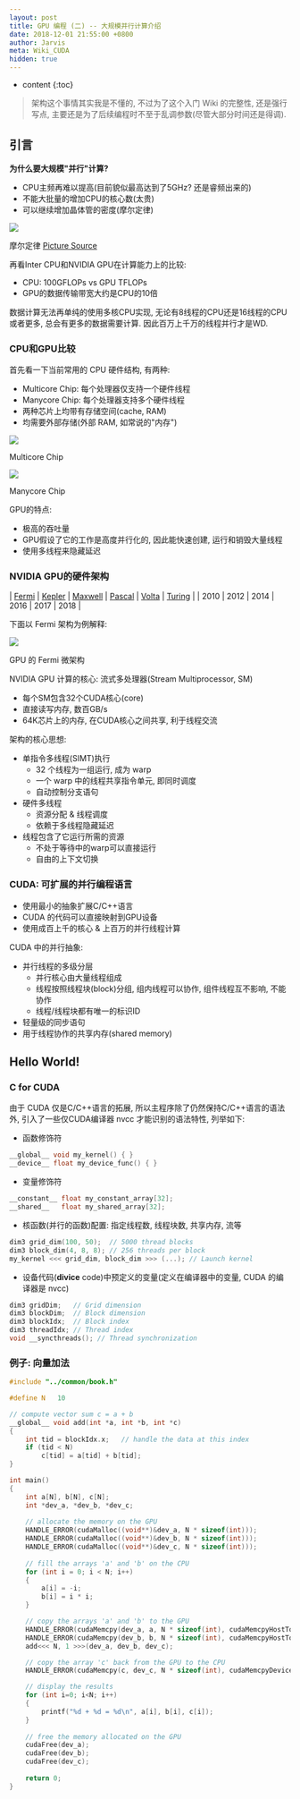```yaml
---
layout: post
title: GPU 编程 (二) -- 大规模并行计算介绍
date: 2018-12-01 21:55:00 +0800
author: Jarvis
meta: Wiki_CUDA
hidden: true
---
```


* content
{:toc}

> 架构这个事情其实我是不懂的, 不过为了这个入门 Wiki 的完整性, 还是强行写点, 主要还是为了后续编程时不至于乱调参数(尽管大部分时间还是得调).

## 引言

**为什么要大规模"并行"计算?**

* CPU主频再难以提高(目前貌似最高达到了5GHz? 还是睿频出来的)
* 不能大批量的增加CPU的核心数(太贵)
* 可以继续增加晶体管的密度(摩尔定律)

<div class="polaroid">
    <img class="cool-img" src="https://upload.wikimedia.org/wikipedia/commons/9/9d/Moore%27s_Law_Transistor_Count_1971-2016.png" Moores Low/>
    <div class="container">
        <p>摩尔定律 <a href="https://en.wikipedia.org/wiki/Moore%27s_law">Picture Source</a></p>
    </div>
</div>

再看Inter CPU和NVIDIA GPU在计算能力上的比较:

* CPU: 100GFLOPs vs GPU TFLOPs
* GPU的数据传输带宽大约是CPU的10倍

数据计算无法再单纯的使用多核CPU实现, 无论有8线程的CPU还是16线程的CPU或者更多, 总会有更多的数据需要计算. 因此百万上千万的线程并行才是WD.

### CPU和GPU比较

首先看一下当前常用的 CPU 硬件结构, 有两种:

* Multicore Chip: 每个处理器仅支持一个硬件线程
* Manycore Chip: 每个处理器支持多个硬件线程
* 两种芯片上均带有存储空间(cache, RAM)
* 均需要外部存储(外部 RAM, 如常说的"内存")

<div class="polaroid">
    <img class="cool-img" src="/images/2018/12/CPU1.jpg" CPU1/>
    <div class="container">
        <p>Multicore Chip</p>
    </div>
</div>

<div class="polaroid">
    <img class="cool-img" src="/images/2018/12/CPU2.jpg" CPU2/>
    <div class="container">
        <p>Manycore Chip</p>
    </div>
</div>

GPU的特点:

* 极高的吞吐量
* GPU假设了它的工作是高度并行化的, 因此能快速创建, 运行和销毁大量线程
* 使用多线程来隐藏延迟

### NVIDIA GPU的硬件架构

| [Fermi](https://www.nvidia.com/content/PDF/fermi_white_papers/NVIDIA_Fermi_Compute_Architecture_Whitepaper.pdf) | [Kepler](http://poli.cs.vsb.cz/edu/apps/cuda/NVIDIA_Kepler_microarchitecture.pdf) | [Maxwell](https://international.download.nvidia.com/geforce-com/international/pdfs/GeForce-GTX-750-Ti-Whitepaper.pdf) | [Pascal](https://images.nvidia.com/content/pdf/tesla/whitepaper/pascal-architecture-whitepaper.pdf) | [Volta](https://images.nvidia.com/content/volta-architecture/pdf/volta-architecture-whitepaper.pdf) | [Turing](https://www.nvidia.com/content/dam/en-zz/Solutions/design-visualization/technologies/turing-architecture/NVIDIA-Turing-Architecture-Whitepaper.pdf) |
| 2010 | 2012 | 2014 | 2016 | 2017 | 2018 |

下面以 Fermi 架构为例解释:

<div class="polaroid-script">
    <img class="cool-img" src="/images/2018/12/GPU1.jpg" GPU1/>
    <div class="container">
        <p>GPU 的 Fermi 微架构</p>
    </div>
</div>

NVIDIA GPU 计算的核心: 流式多处理器(Stream Multiprocessor, SM)

* 每个SM包含32个CUDA核心(core)
* 直接读写内存, 数百GB/s
* 64K芯片上的内存, 在CUDA核心之间共享, 利于线程交流

架构的核心思想:

* 单指令多线程(SIMT)执行
  * 32 个线程为一组运行, 成为 warp
  * 一个 warp 中的线程共享指令单元, 即同时调度
  * 自动控制分支语句
* 硬件多线程
  * 资源分配 & 线程调度
  * 依赖于多线程隐藏延迟
* 线程包含了它运行所需的资源
  * 不处于等待中的warp可以直接运行
  * 自由的上下文切换


### CUDA: 可扩展的并行编程语言

* 使用最小的抽象扩展C/C++语言
* CUDA 的代码可以直接映射到GPU设备
* 使用成百上千的核心 & 上百万的并行线程计算

CUDA 中的并行抽象:

* 并行线程的多级分层
  * 并行核心由大量线程组成
  * 线程按照线程块(block)分组, 组内线程可以协作, 组件线程互不影响, 不能协作
  * 线程/线程块都有唯一的标识ID
* 轻量级的同步语句
* 用于线程协作的共享内存(shared memory)


## Hello World!

### C for CUDA

由于 CUDA 仅是C/C++语言的拓展, 所以主程序除了仍然保持C/C++语言的语法外, 引入了一些仅CUDA编译器 nvcc 才能识别的语法特性, 列举如下:

* 函数修饰符

```cpp
__global__ void my_kernel() { } 
__device__ float my_device_func() { } 
```

* 变量修饰符

```cpp
__constant__ float my_constant_array[32]; 
__shared__   float my_shared_array[32]; 
```

* 核函数(并行的函数)配置: 指定线程数, 线程块数, 共享内存, 流等

```cpp
dim3 grid_dim(100, 50);  // 5000 thread blocks  
dim3 block_dim(4, 8, 8); // 256 threads per block  
my_kernel <<< grid_dim, block_dim >>> (...); // Launch kernel 
```

* 设备代码(__divice__ code)中预定义的变量(定义在编译器中的变量, CUDA 的编译器是 nvcc)

```cpp
dim3 gridDim;   // Grid dimension 
dim3 blockDim;  // Block dimension 
dim3 blockIdx;  // Block index 
dim3 threadIdx; // Thread index 
void __syncthreads(); // Thread synchronization
```

### 例子: 向量加法

```cpp
#include "../common/book.h"

#define N   10

// compute vector sum c = a + b 
__global__ void add(int *a, int *b, int *c)
{
    int tid = blockIdx.x;   // handle the data at this index    
    if (tid < N)
        c[tid] = a[tid] + b[tid]; 
}

int main() 
{     
    int a[N], b[N], c[N];    
    int *dev_a, *dev_b, *dev_c;
    
    // allocate the memory on the GPU    
    HANDLE_ERROR(cudaMalloc((void**)&dev_a, N * sizeof(int)));    
    HANDLE_ERROR(cudaMalloc((void**)&dev_b, N * sizeof(int)));    
    HANDLE_ERROR(cudaMalloc((void**)&dev_c, N * sizeof(int)));
    
    // fill the arrays 'a' and 'b' on the CPU
    for (int i = 0; i < N; i++) 
    {
        a[i] = -i;
        b[i] = i * i;
    }

    // copy the arrays 'a' and 'b' to the GPU
    HANDLE_ERROR(cudaMemcpy(dev_a, a, N * sizeof(int), cudaMemcpyHostToDevice));
    HANDLE_ERROR(cudaMemcpy(dev_b, b, N * sizeof(int), cudaMemcpyHostToDevice));
    add<<< N, 1 >>>(dev_a, dev_b, dev_c);

    // copy the array 'c' back from the GPU to the CPU
    HANDLE_ERROR(cudaMemcpy(c, dev_c, N * sizeof(int), cudaMemcpyDeviceToHost));

    // display the results
    for (int i=0; i<N; i++)
    {
        printf("%d + %d = %d\n", a[i], b[i], c[i]);
    }
    
    // free the memory allocated on the GPU
    cudaFree(dev_a);
    cudaFree(dev_b);
    cudaFree(dev_c);
    
    return 0;
}
```
